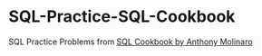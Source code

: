 # SQL-Practice-SQL-Cookbook
SQL Practice Problems from [SQL Cookbook by Anthony Molinaro](https://learning.oreilly.com/library/view/sql-cookbook/0596009763/)
